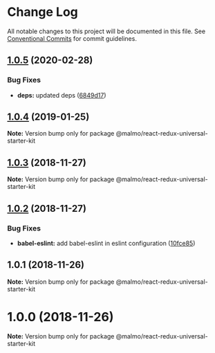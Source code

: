 # Change Log

All notable changes to this project will be documented in this file.
See [Conventional Commits](https://conventionalcommits.org) for commit guidelines.

## [1.0.5](https://github.com/lorenzomigliorero/malmo/compare/@malmo/react-redux-universal-starter-kit@1.0.4...@malmo/react-redux-universal-starter-kit@1.0.5) (2020-02-28)


### Bug Fixes

* **deps:** updated deps ([6849d17](https://github.com/lorenzomigliorero/malmo/commit/6849d176481c3d97254f56acfdbcdf5d5c4c3424))





## [1.0.4](https://github.com/lorenzomigliorero/malmo/compare/@malmo/react-redux-universal-starter-kit@1.0.3...@malmo/react-redux-universal-starter-kit@1.0.4) (2019-01-25)

**Note:** Version bump only for package @malmo/react-redux-universal-starter-kit





## [1.0.3](https://github.com/lorenzomigliorero/malmo/compare/@malmo/react-redux-universal-starter-kit@1.0.2...@malmo/react-redux-universal-starter-kit@1.0.3) (2018-11-27)

**Note:** Version bump only for package @malmo/react-redux-universal-starter-kit





## [1.0.2](https://github.com/lorenzomigliorero/malmo/compare/@malmo/react-redux-universal-starter-kit@1.0.1...@malmo/react-redux-universal-starter-kit@1.0.2) (2018-11-27)


### Bug Fixes

* **babel-eslint:** add babel-eslint in eslint configuration ([10fce85](https://github.com/lorenzomigliorero/malmo/commit/10fce85))





## 1.0.1 (2018-11-26)

**Note:** Version bump only for package @malmo/react-redux-universal-starter-kit





# 1.0.0 (2018-11-26)

**Note:** Version bump only for package @malmo/react-redux-universal-starter-kit
